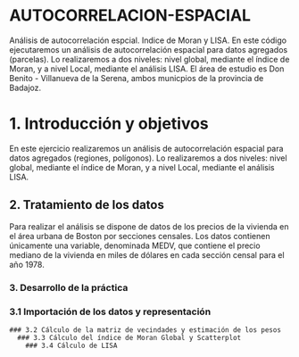 # AUTOCORRELACION-ESPACIAL
Análisis de autocorrelación espcial. Indice de Moran y LISA.
En este código ejecutaremos un análisis de autocorrelación espacial para datos agregados (parcelas). 
Lo realizaremos a dos niveles: nivel global, mediante el índice de Moran, y a nivel Local, mediante el análisis LISA.
El área de estudio es Don Benito - Villanueva de la Serena, ambos municpios de la provincia de Badajoz.

# 1. Introducción y objetivos
En este ejercicio realizaremos un análisis de autocorrelación espacial para datos agregados (regiones, polígonos). Lo realizaremos a dos niveles: nivel global, mediante el índice de Moran, y a nivel Local, mediante el análisis LISA.


## 2. Tratamiento de los datos
Para realizar el análisis se dispone de datos de los precios de la vivienda en el área urbana de Boston por secciones censales. Los datos contienen únicamente una variable, denominada MEDV, que contiene el precio mediano de la vivienda en miles de dólares en cada sección censal para el año 1978.

### 3. Desarrollo de la práctica
  ### 3.1 Importación de los datos y representación
    ### 3.2 Cálculo de la matriz de vecindades y estimación de los pesos
      ### 3.3 Cálculo del índice de Moran Global y Scatterplot
        ### 3.4 Cálculo de LISA
